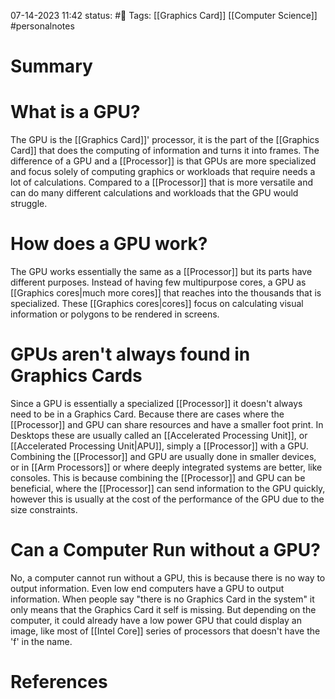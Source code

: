 07-14-2023 11:42
status: #📄 
Tags: [[Graphics Card]] [[Computer Science]] #personalnotes

# Summary 


# What is a GPU? 
The GPU is the [[Graphics Card]]' processor, it is the part of the [[Graphics Card]] that does the computing of information and turns it into frames. The difference of a GPU and a [[Processor]] is that GPUs are more specialized and focus solely of computing graphics or workloads that require needs a lot of calculations. Compared to a [[Processor]] that is more versatile and can do many different calculations and workloads that the GPU would struggle. 

# How does a GPU work? 
The GPU works essentially the same as a [[Processor]] but its parts have different purposes. Instead of having few multipurpose cores, a GPU as [[Graphics cores|much more cores]] that reaches into the thousands that is specialized. These [[Graphics cores|cores]] focus on calculating visual information or polygons to be rendered in screens.

# GPUs aren't always found in Graphics Cards
Since a GPU is essentially a specialized [[Processor]] it doesn't always need to be in a Graphics Card. Because there are cases where the [[Processor]] and GPU can share resources and have a smaller foot print. In Desktops these are usually called an [[Accelerated Processing Unit]], or [[Accelerated Processing Unit|APU]], simply a [[Processor]] with a GPU. Combining the [[Processor]] and GPU are usually done in smaller devices, or in [[Arm Processors]] or where deeply integrated systems are better, like consoles. This is because combining the [[Processor]] and GPU can be beneficial, where the [[Processor]] can send information to the GPU quickly, however this is usually at the cost of the performance of the GPU due to the size constraints. 

# Can a Computer Run without a GPU?
No, a computer cannot run without a GPU, this is because there is no way to output information. Even low end computers have a GPU to output information. When people say "there is no Graphics Card in the system" it only means that the Graphics Card it self is missing. But depending on the computer, it could already have a low power GPU that could display an image, like most of [[Intel Core]] series of processors that doesn't have the 'f' in the name. 

# References
